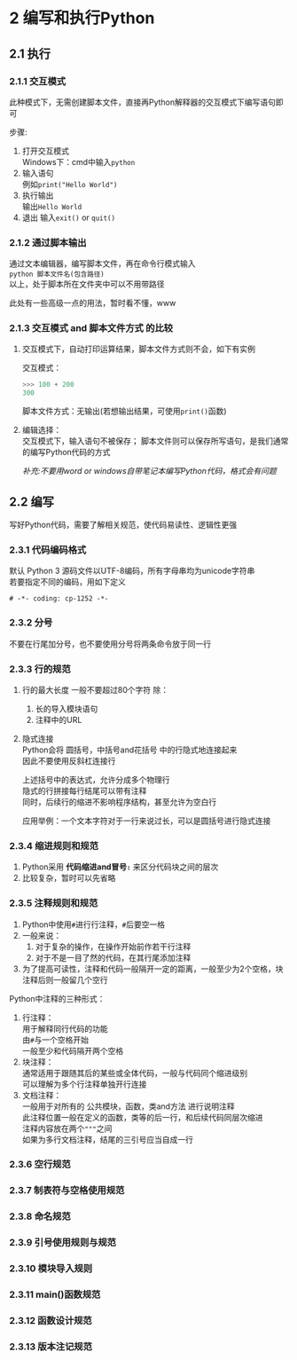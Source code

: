 # 2 编写和执行Python

## 2.1 执行

### 2.1.1 交互模式

此种模式下，无需创建脚本文件，直接再Python解释器的交互模式下编写语句即可  

步骤:  

1. 打开交互模式  
    Windows下：cmd中输入```python```  
2. 输入语句  
    例如```print("Hello World")```  
3. 执行输出  
    输出```Hello World```  
4. 退出
    输入```exit()``` or ```quit()```  

### 2.1.2 通过脚本输出

通过文本编辑器，编写脚本文件，再在命令行模式输入  
```python 脚本文件名(包含路径)```  
以上，处于脚本所在文件夹中可以不用带路径  

此处有一些高级一点的用法，暂时看不懂，www  

### 2.1.3 交互模式 and 脚本文件方式 的比较

1. 交互模式下，自动打印运算结果，脚本文件方式则不会，如下有实例  

    交互模式：  

    ```python
    >>> 100 + 200
    300
    ```

    脚本文件方式：无输出(若想输出结果，可使用`print()`函数)  

2. 编辑选择：  
    交互模式下，输入语句不被保存；
    脚本文件则可以保存所写语句，是我们通常的编写Python代码的方式  

    *补充:不要用word or windows自带笔记本编写Python代码，格式会有问题*  

## 2.2 编写

写好Python代码，需要了解相关规范，使代码易读性、逻辑性更强  

### 2.3.1 代码编码格式

默认 Python 3 源码文件以UTF-8编码，所有字母串均为unicode字符串  
若要指定不同的编码，用如下定义  

```py3
# -*- coding: cp-1252 -*-
```

### 2.3.2 分号

不要在行尾加分号，也不要使用分号将两条命令放于同一行  

### 2.3.3 行的规范

1. 行的最大长度
    一般不要超过80个字符
    除：  

    1. 长的导入模块语句  
    2. 注释中的URL
2. 隐式连接  
    Python会将 圆括号，中括号and花括号 中的行隐式地连接起来  
    因此不要使用反斜杠连接行  

    上述括号中的表达式，允许分成多个物理行  
    隐式的行拼接每行结尾可以带有注释  
    同时，后续行的缩进不影响程序结构，甚至允许为空白行  

    应用举例：一个文本字符对于一行来说过长，可以是圆括号进行隐式连接  

### 2.3.4  缩进规则和规范

1. Python采用 **代码缩进and冒号`:`** 来区分代码块之间的层次  
2. 比较复杂，暂时可以先省略

### 2.3.5 注释规则和规范

1. Python中使用`#`进行行注释，`#`后要空一格  
2. 一般来说：
    1) 对于复杂的操作，在操作开始前作若干行注释  
    2) 对于不是一目了然的代码，在其行尾添加注释  
3. 为了提高可读性，注释和代码一般隔开一定的距离，一般至少为2个空格，块注释后则一般留几个空行  

Python中注释的三种形式：  

1. 行注释：  
    用于解释同行代码的功能  
    由`#`与一个空格开始  
    一般至少和代码隔开两个空格  
2. 块注释：  
    通常适用于跟随其后的某些或全体代码，一般与代码同个缩进级别  
    可以理解为多个行注释单独开行连接  
3. 文档注释：  
    一般用于对所有的 公共模块，函数，类and方法 进行说明注释  
    此注释位置一般在定义的函数，类等的后一行，和后续代码同层次缩进  
    注释内容放在两个`"""`之间  
    如果为多行文档注释，结尾的三引号应当自成一行  

### 2.3.6 空行规范

### 2.3.7 制表符与空格使用规范

### 2.3.8 命名规范

### 2.3.9 引号使用规则与规范

### 2.3.10 模块导入规则

### 2.3.11 main()函数规范

### 2.3.12 函数设计规范

### 2.3.13 版本注记规范
